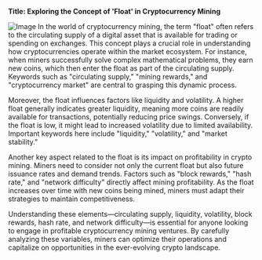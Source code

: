 **Title: Exploring the Concept of 'Float' in Cryptocurrency Mining**


![Image](https://github.com/user-attachments/assets/31692037-0104-4703-abd1-696b6a7dd41b)
In the world of cryptocurrency mining, the term "float" often refers to the circulating supply of a digital asset that is available for trading or spending on exchanges. This concept plays a crucial role in understanding how cryptocurrencies operate within the market ecosystem. For instance, when miners successfully solve complex mathematical problems, they earn new coins, which then enter the float as part of the circulating supply. Keywords such as "circulating supply," "mining rewards," and "cryptocurrency market" are central to grasping this dynamic process.

Moreover, the float influences factors like liquidity and volatility. A higher float generally indicates greater liquidity, meaning more coins are readily available for transactions, potentially reducing price swings. Conversely, if the float is low, it might lead to increased volatility due to limited availability. Important keywords here include "liquidity," "volatility," and "market stability."

Another key aspect related to the float is its impact on profitability in crypto mining. Miners need to consider not only the current float but also future issuance rates and demand trends. Factors such as "block rewards," "hash rate," and "network difficulty" directly affect mining profitability. As the float increases over time with new coins being mined, miners must adapt their strategies to maintain competitiveness.

Understanding these elements—circulating supply, liquidity, volatility, block rewards, hash rate, and network difficulty—is essential for anyone looking to engage in profitable cryptocurrency mining ventures. By carefully analyzing these variables, miners can optimize their operations and capitalize on opportunities in the ever-evolving crypto landscape.